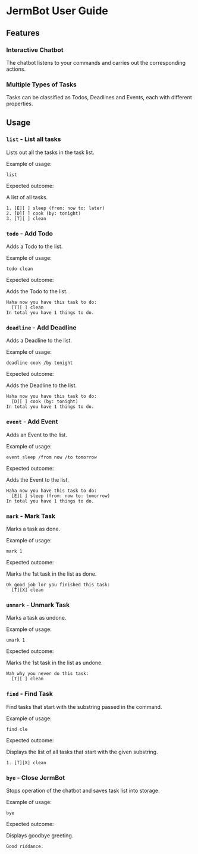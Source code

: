 # JermBot User Guide

## Features 

### Interactive Chatbot

The chatbot listens to your commands and carries out the corresponding actions.

### Multiple Types of Tasks

Tasks can be classified as Todos, Deadlines and Events, each with different properties. 

## Usage

### `list` - List all tasks

Lists out all the tasks in the task list.

Example of usage: 

`list`

Expected outcome:

A list of all tasks.

```
1. [E][ ] sleep (from: now to: later)
2. [D][ ] cook (by: tonight)
3. [T][ ] clean
```

### `todo` - Add Todo

Adds a Todo to the list.

Example of usage:

`todo clean`

Expected outcome:

Adds the Todo to the list.

```
Haha now you have this task to do:
  [T][ ] clean
In total you have 1 things to do.
```

### `deadline` - Add Deadline

Adds a Deadline to the list.

Example of usage:

`deadline cook /by tonight`

Expected outcome:

Adds the Deadline to the list.

```
Haha now you have this task to do:
  [D][ ] cook (by: tonight)
In total you have 1 things to do.
```

### `event` - Add Event

Adds an Event to the list.

Example of usage:

`event sleep /from now /to tomorrow`

Expected outcome:

Adds the Event to the list.

```
Haha now you have this task to do:
  [E][ ] sleep (from: now to: tomorrow)
In total you have 1 things to do.
```

### `mark` - Mark Task

Marks a task as done.

Example of usage:

`mark 1`

Expected outcome:

Marks the 1st task in the list as done.

```
Ok good job lor you finished this task:
  [T][X] clean
```

### `unmark` - Unmark Task

Marks a task as undone.

Example of usage:

`umark 1`

Expected outcome:

Marks the 1st task in the list as undone.

```
Wah why you never do this task:
  [T][ ] clean
```

### `find` - Find Task

Find tasks that start with the substring passed in the command.

Example of usage:

`find cle`

Expected outcome:

Displays the list of all tasks that start with the given substring.

```
1. [T][X] clean
```

### `bye` - Close JermBot

Stops operation of the chatbot and saves task list into storage.

Example of usage:

`bye`

Expected outcome:

Displays goodbye greeting.

```
Good riddance.
```